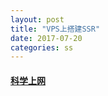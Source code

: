 ```yaml
---
layout: post
title: "VPS上搭建SSR"
date: 2017-07-20
categories: ss
---
```


#### [科学上网](https://jasper-1024.github.io/2016/06/26/VPS%E7%A7%91%E5%AD%A6%E4%B8%8A%E7%BD%91%E6%95%99%E7%A8%8B%E7%B3%BB%E5%88%97/)
